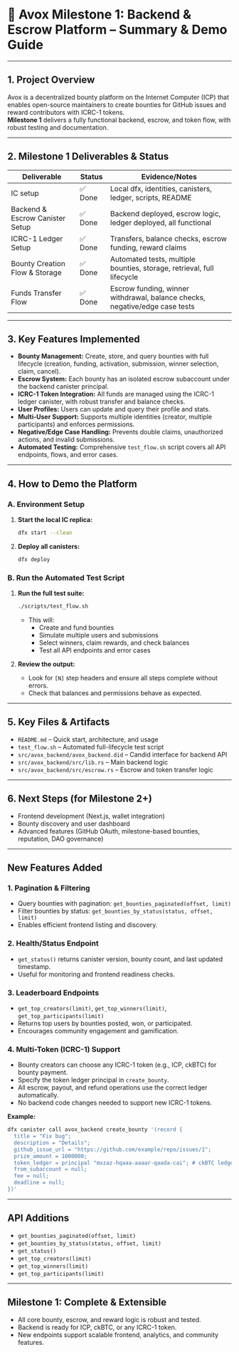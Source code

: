 # 🚀 Avox Milestone 1: Backend & Escrow Platform – Summary & Demo Guide

---

## 1. Project Overview

Avox is a decentralized bounty platform on the Internet Computer (ICP) that enables open-source maintainers to create bounties for GitHub issues and reward contributors with ICRC-1 tokens.  
**Milestone 1** delivers a fully functional backend, escrow, and token flow, with robust testing and documentation.

---

## 2. Milestone 1 Deliverables & Status

| Deliverable                                      | Status   | Evidence/Notes                                                                 |
|--------------------------------------------------|----------|-------------------------------------------------------------------------------|
| IC setup                                         | ✅ Done  | Local dfx, identities, canisters, ledger, scripts, README                     |
| Backend & Escrow Canister Setup                  | ✅ Done  | Backend deployed, escrow logic, ledger deployed, all functional               |
| ICRC-1 Ledger Setup                              | ✅ Done  | Transfers, balance checks, escrow funding, reward claims                      |
| Bounty Creation Flow & Storage                   | ✅ Done  | Automated tests, multiple bounties, storage, retrieval, full lifecycle        |
| Funds Transfer Flow                              | ✅ Done  | Escrow funding, winner withdrawal, balance checks, negative/edge case tests   |

---

## 3. Key Features Implemented

- **Bounty Management:** Create, store, and query bounties with full lifecycle (creation, funding, activation, submission, winner selection, claim, cancel).
- **Escrow System:** Each bounty has an isolated escrow subaccount under the backend canister principal.
- **ICRC-1 Token Integration:** All funds are managed using the ICRC-1 ledger canister, with robust transfer and balance checks.
- **User Profiles:** Users can update and query their profile and stats.
- **Multi-User Support:** Supports multiple identities (creator, multiple participants) and enforces permissions.
- **Negative/Edge Case Handling:** Prevents double claims, unauthorized actions, and invalid submissions.
- **Automated Testing:** Comprehensive `test_flow.sh` script covers all API endpoints, flows, and error cases.

---

## 4. How to Demo the Platform

### A. Environment Setup
1. **Start the local IC replica:**
   ```bash
   dfx start --clean
   ```
2. **Deploy all canisters:**
   ```bash
   dfx deploy
   ```

### B. Run the Automated Test Script
1. **Run the full test suite:**
   ```bash
   ./scripts/test_flow.sh
   ```
   - This will:
     - Create and fund bounties
     - Simulate multiple users and submissions
     - Select winners, claim rewards, and check balances
     - Test all API endpoints and error cases

2. **Review the output:**  
   - Look for `[N]` step headers and ensure all steps complete without errors.
   - Check that balances and permissions behave as expected.



---

## 5. Key Files & Artifacts

- `README.md` – Quick start, architecture, and usage
- `test_flow.sh` – Automated full-lifecycle test script
- `src/avox_backend/avox_backend.did` – Candid interface for backend API
- `src/avox_backend/src/lib.rs` – Main backend logic
- `src/avox_backend/src/escrow.rs` – Escrow and token transfer logic

---

## 6. Next Steps (for Milestone 2+)

- Frontend development (Next.js, wallet integration)
- Bounty discovery and user dashboard
- Advanced features (GitHub OAuth, milestone-based bounties, reputation, DAO governance)

---

## **New Features Added**

### 1. Pagination & Filtering
- Query bounties with pagination: `get_bounties_paginated(offset, limit)`
- Filter bounties by status: `get_bounties_by_status(status, offset, limit)`
- Enables efficient frontend listing and discovery.

### 2. Health/Status Endpoint
- `get_status()` returns canister version, bounty count, and last updated timestamp.
- Useful for monitoring and frontend readiness checks.

### 3. Leaderboard Endpoints
- `get_top_creators(limit)`, `get_top_winners(limit)`, `get_top_participants(limit)`
- Returns top users by bounties posted, won, or participated.
- Encourages community engagement and gamification.

### 4. Multi-Token (ICRC-1) Support
- Bounty creators can choose any ICRC-1 token (e.g., ICP, ckBTC) for bounty payment.
- Specify the token ledger principal in `create_bounty`.
- All escrow, payout, and refund operations use the correct ledger automatically.
- No backend code changes needed to support new ICRC-1 tokens.

**Example:**
```bash
dfx canister call avox_backend create_bounty '(record {
  title = "Fix bug";
  description = "Details";
  github_issue_url = "https://github.com/example/repo/issues/1";
  prize_amount = 1000000;
  token_ledger = principal "mxzaz-hqaaa-aaaar-qaada-cai"; # ckBTC ledger
  from_subaccount = null;
  fee = null;
  deadline = null;
})'
```

---

## **API Additions**
- `get_bounties_paginated(offset, limit)`
- `get_bounties_by_status(status, offset, limit)`
- `get_status()`
- `get_top_creators(limit)`
- `get_top_winners(limit)`
- `get_top_participants(limit)`

---

## **Milestone 1: Complete & Extensible**
- All core bounty, escrow, and reward logic is robust and tested.
- Backend is ready for ICP, ckBTC, or any ICRC-1 token.
- New endpoints support scalable frontend, analytics, and community features.